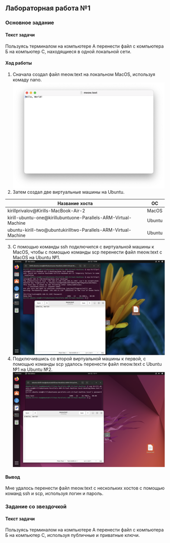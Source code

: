 ## Лабораторная работа №1

### Основное задание

#### Текст задачи

Пользуясь терминалом на компьютере А перенести файл с компьютера Б на компьютер С, находящиеся в одной локальной сети.

#### Ход работы

1. Сначала создал файл meow.text на локальном MacOS, используя комаду nano.
   ![meow.png](static%2Fmeow.png)
2. Затем создал две виртуальные машины на Ubuntu.

| Название хоста                                                  | ОС     |
|-----------------------------------------------------------------|--------|
| kirillprivalov@Kirills-MacBook-Air-2                            | MacOS  |
| kirill-ubuntu-one@kirillubuntuone-Parallels-ARM-Virtual-Machine | Ubuntu |
| ubuntu-kirill-two@ubuntukirilltwo-Parallels-ARM-Virtual-Machine | Ubuntu |

3. С помощью команды ssh подключился с виртуальной машины к MacOS, чтобы с помощью команды scp перенести файл meow.text
   с MacOS на Ubuntu №1.
   ![meow1.png](static%2Fmeow1.png)
4. Подключившись со второй виртуальной машины к первой, с помощью команды scp удалось перенести файл meow.text с Ubuntu
   №1 на Ubuntu №2.
   ![meow2.png](static%2Fmeow2.png)

#### Вывод

Мне удалось перенести файл meow.text с нескольких хостов с помощью команд ssh и scp, используя логин и пароль.

### Задание со звездочкой

#### Текст задачи

Пользуясь терминалом на компьютере А перенести файл с компьютера Б на компьютер С, используя публичные и приватные
ключи.

